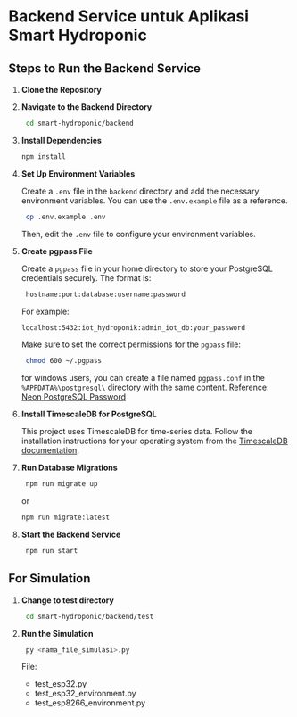 # Backend Service untuk Aplikasi Smart Hydroponic

## Steps to Run the Backend Service

1. **Clone the Repository**
2. **Navigate to the Backend Directory**

   ```bash
    cd smart-hydroponic/backend
   ```

3. **Install Dependencies**

    ```bash
    npm install
    ```

4. **Set Up Environment Variables**

   Create a `.env` file in the `backend` directory and add the necessary environment variables. You can use the `.env.example` file as a reference.

   ```bash
    cp .env.example .env
   ```

   Then, edit the `.env` file to configure your environment variables.

5. **Create pgpass File**

   Create a `pgpass` file in your home directory to store your PostgreSQL credentials securely. The format is:

   ```bash
    hostname:port:database:username:password
   ```

   For example:

   ```bash
   localhost:5432:iot_hydroponik:admin_iot_db:your_password
   ```

   Make sure to set the correct permissions for the `pgpass` file:

   ```bash
    chmod 600 ~/.pgpass
   ```

   for windows users, you can create a file named `pgpass.conf` in the `%APPDATA%\postgresql\` directory with the same content. Reference: [Neon PostgreSQL Password](https://neon.com/postgresql/postgresql-administration/postgresql-password-file-pgpass/)

6. **Install TimescaleDB for PostgreSQL**

   This project uses TimescaleDB for time-series data. Follow the installation instructions for your operating system from the [TimescaleDB documentation](https://docs.tigerdata.com/self-hosted/latest/install/).

7. **Run Database Migrations**

   ```bash
    npm run migrate up
   ```

   or

    ```bash
    npm run migrate:latest
    ```

8. **Start the Backend Service**

   ```bash
    npm run start
   ```

## For Simulation

1. **Change to test directory**

   ```bash
    cd smart-hydroponic/backend/test
   ```

2. **Run the Simulation**

   ```bash
    py <nama_file_simulasi>.py
    ```

    File:
    - test_esp32.py
    - test_esp32_environment.py
    - test_esp8266_environment.py
